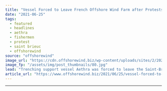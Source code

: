 ```yaml
---
title: "Vessel Forced to Leave French Offshore Wind Farm after Protests Turn Ugly"
date: "2021-06-25"
tags: 
  - featured
  - headlines
  - aethra
  - fishermen
  - protest
  - saint brieuc
  - offshorewind
source: "offshorewind"
image_url: "https://cdn.offshorewind.biz/wp-content/uploads/sites/2/2021/06/25085003/Vessel-Forced-to-Leave-French-Offshore-Wind-Farm-after-Protests-Turn-Ugly.jpg"
image_fp: "/assets/img/post_thumbnails/80.jpg"
lead: "Trenching support vessel Aethra was forced to leave the Saint-Brieuc offshore wind farm after"
article_url: "https://www.offshorewind.biz/2021/06/25/vessel-forced-to-leave-french-offshore-wind-farm-after-protests-turn-ugly/"
---
```


---
